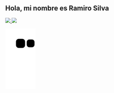 ## Hola, mi nombre es Ramiro Silva
 <div align-items="justify-content: center;">  
  <a href="https://github.com/ramirinho10">
  <img height="120em" src="https://github-readme-stats.vercel.app/api?username=ramirinho10&show_icons=true&theme=gotham&include_all_commits=true&count_private=true"/>
  <img height="120em" src="https://github-readme-stats.vercel.app/api/top-langs/?username=ramirinho10&layout=compact&langs_count=7&theme=gotham"/>
</div>
  
 
 
  ![Snake animation](https://github.com/rafaballerini/rafaballerini/blob/output/github-contribution-grid-snake.svg)
 

